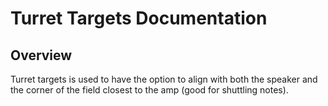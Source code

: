 # Turret Targets Documentation

## Overview

Turret targets is used to have the option to align with both the speaker and the corner of the field closest to the amp (good for shuttling notes).